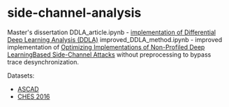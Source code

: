 # side-channel-analysis
Master's dissertation
DDLA_article.ipynb - [implementation of Differential Deep Learning Analysis (DDLA)](https://tches.iacr.org/index.php/TCHES/article/view/7387)
improved_DDLA_method.ipynb - improved implementation of [Optimizing Implementations of Non-Profiled Deep LearningBased Side-Channel Attacks](https://doi.org/10.1109/ACCESS.2022.3140446) without preprocessing to bypass trace desynchronization.

Datasets:
 * [ASCAD](https://github.com/ANSSI-FR/ASCAD)
 * [CHES 2016](https://ctf.newae.com/media/trace/traces57.7z)
